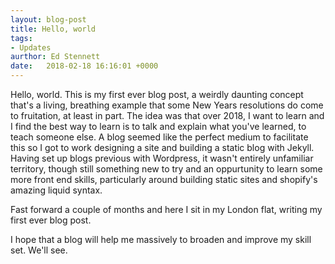 ```yaml
---
layout: blog-post
title: Hello, world
tags:
- Updates
aurthor: Ed Stennett
date:   2018-02-18 16:16:01 +0000
---
```


Hello, world. This is my first ever blog post, a weirdly daunting concept that's a living, breathing example that some New Years resolutions do come to fruitation, at least in part. The idea was  that over 2018, I want to learn and I find the best way to learn is to talk and explain what you've learned, to teach someone else. A blog seemed like the perfect medium to facilitate this so I got to work designing a site and building a static blog with Jekyll. Having set up blogs previous with Wordpress, it wasn't entirely unfamiliar territory, though still something new to try and an oppurtunity to learn some more front end skills, particularly around building static sites and shopify's amazing liquid syntax.

Fast forward a couple of months and here I sit in my London flat, writing my first ever blog post.

I hope that a blog will help me massively to broaden and improve my skill set. We'll see.